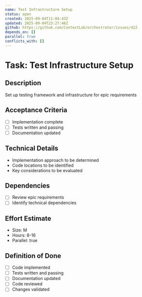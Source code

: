 ```yaml
---
name: Test Infrastructure Setup
status: open
created: 2025-09-04T11:04:43Z
updated: 2025-09-04T23:27:46Z
github: https://github.com/ContextLab/orchestrator/issues/422
depends_on: []
parallel: true
conflicts_with: []
---
```


# Task: Test Infrastructure Setup

## Description
Set up testing framework and infrastructure for epic requirements

## Acceptance Criteria
- [ ] Implementation complete
- [ ] Tests written and passing
- [ ] Documentation updated

## Technical Details
- Implementation approach to be determined
- Code locations to be identified
- Key considerations to be evaluated

## Dependencies
- [ ] Review epic requirements
- [ ] Identify technical dependencies

## Effort Estimate
- Size: M
- Hours: 8-16
- Parallel: true

## Definition of Done
- [ ] Code implemented
- [ ] Tests written and passing
- [ ] Documentation updated
- [ ] Code reviewed
- [ ] Changes validated
